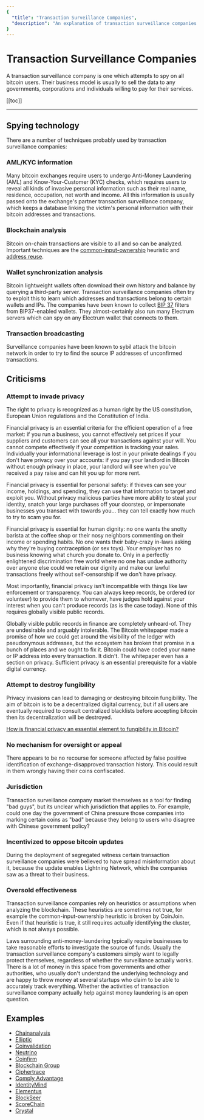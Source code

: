 ```yaml
---
{
  "title": "Transaction Surveillance Companies",
  "description": "An explanation of transaction surveillance companies and a list of the most known ones. This is the Wasabi documentation, an archive of knowledge about the open-source, non-custodial and privacy-focused Bitcoin wallet for desktop."
}
---
```


#  Transaction Surveillance Companies

A transaction surveillance company is one which attempts to spy on all bitcoin users.
Their business model is usually to sell the data to any governments, corporations and individuals willing to pay for their services.

[[toc]]

---

## Spying technology

There are a number of techniques probably used by transaction surveillance companies:

### AML/KYC information
Many bitcoin exchanges require users to undergo Anti-Money Laundering (AML) and Know-Your-Customer (KYC) checks, which requires users to reveal all kinds of invasive personal information such as their real name, residence, occupation, net worth and income.
All this information is usually passed onto the exchange's partner transaction surveillance company, which keeps a database linking the victim's personal information with their bitcoin addresses and transactions.

### Blockchain analysis
Bitcoin on-chain transactions are visible to all and so can be analyzed.
Important techniques are the [common-input-ownership](/FAQ/FAQ-UseWasabi.md#why-is-coin-control-so-important) heuristic and [address reuse](/why-wasabi/AddressReuse.md).

### Wallet synchronization analysis
Bitcoin lightweight wallets often download their own history and balance by querying a third-party server.
Transaction surveillance companies often try to exploit this to learn which addresses and transactions belong to certain wallets and IPs.
The companies have been known to collect [BIP 37](/using-wasabi/BIPs.md#bip-37-connection-bloom-filtering) filters from BIP37-enabled wallets.
They almost-certainly also run many Electrum servers which can spy on any Electrum wallet that connects to them.

### Transaction broadcasting
Surveillance companies have been known to sybil attack the bitcoin network in order to try to find the source IP addresses of unconfirmed transactions.

## Criticisms

### Attempt to invade privacy

The right to privacy is recognized as a human right by the US constitution, European Union regulations and the Constitution of India.

Financial privacy is an essential criteria for the efficient operation of a free market: if you run a business, you cannot effectively set prices if your suppliers and customers can see all your transactions against your will.
You cannot compete effectively if your competition is tracking your sales.
Individually your informational leverage is lost in your private dealings if you don't have privacy over your accounts: if you pay your landlord in Bitcoin without enough privacy in place, your landlord will see when you've received a pay raise and can hit you up for more rent.

Financial privacy is essential for personal safety: if thieves can see your income, holdings, and spending, they can use that information to target and exploit you.
Without privacy malicious parties have more ability to steal your identity, snatch your large purchases off your doorstep, or impersonate businesses you transact with towards you... they can tell exactly how much to try to scam you for.

Financial privacy is essential for human dignity: no one wants the snotty barista at the coffee shop or their nosy neighbors commenting on their income or spending habits.
No one wants their baby-crazy in-laws asking why they're buying contraception (or sex toys).
Your employer has no business knowing what church you donate to.
Only in a perfectly enlightened discrimination free world where no one has undue authority over anyone else could we retain our dignity and make our lawful transactions freely without self-censorship if we don't have privacy.

Most importantly, financial privacy isn't incompatible with things like law enforcement or transparency.
You can always keep records, be ordered (or volunteer) to provide them to whomever, have judges hold against your interest when you can't produce records (as is the case today).
None of this requires globally visible public records.

Globally visible public records in finance are completely unheard-of.
They are undesirable and arguably intolerable.
The Bitcoin whitepaper made a promise of how we could get around the visibility of the ledger with pseudonymous addresses, but the ecosystem has broken that promise in a bunch of places and we ought to fix it.
Bitcoin could have coded your name or IP address into every transaction.
It didn't.
The whitepaper even has a section on privacy.
Sufficient privacy is an essential prerequisite for a viable digital currency.

### Attempt to destroy fungibility

Privacy invasions can lead to damaging or destroying bitcoin fungibility.
The aim of bitcoin is to be a decentralized digital currency, but if all users are eventually required to consult centralized blacklists before accepting bitcoin then its decentralization will be destroyed.

[How is financial privacy an essential element to fungibility in Bitcoin?](/FAQ/FAQ-GeneralBitcoinPrivacy.md#how-is-financial-privacy-an-essential-element-to-fungibility-in-bitcoin)

### No mechanism for oversight or appeal

There appears to be no recourse for someone affected by false positive identification of exchange-disapproved transaction history.
This could result in them wrongly having their coins confiscated.

### Jurisdiction

Transaction surveillance company market themselves as a tool for finding "bad guys", but its unclear which jurisdiction that applies to.
For example, could one day the government of China pressure those companies into marking certain coins as "bad" because they belong to users who disagree with Chinese government policy?

### Incentivized to oppose bitcoin updates

During the deployment of segregated witness certain transaction surveillance companies were believed to have spread misinformation about it, because the update enables Lightning Network, which the companies saw as a threat to their business.

### Oversold effectiveness

Transaction surveillance companies rely on heuristics or assumptions when analyzing the blockchain.
These heuristics are sometimes not true, for example the common-input-ownership heuristic is broken by CoinJoin.
Even if that heuristic is true, it still requires actually identifying the cluster, which is not always possible.

Laws surrounding anti-money-laundering typically require businesses to take reasonable efforts to investigate the source of funds.
Usually the transaction surveillance company's customers simply want to legally protect themselves, regardless of whether the surveillance actually works.
There is a lot of money in this space from governments and other authorities, who usually don't understand the underlying technology and are happy to throw money at several startups who claim to be able to accurately track everything.
Whether the activities of transaction surveillance company actually help against money laundering is an open question.

## Examples

- [Chainanalysis](https://www.chainalysis.com/)
- [Elliptic](https://www.elliptic.co/)
- [Coinvalidation](http://coinvalidation.com/)
- [Neutrino](https://www.neutrino.nu/)
- [Coinfirm](https://www.coinfirm.io/)
- [Blockchain Group](https://blockchaingroup.io/)
- [Ciphertrace](https://ciphertrace.com/)
- [Comply Advantage](https://complyadvantage.com/aml-crypto-compliance/)
- [IdentityMind](https://identitymindglobal.com/)
- [Elementus](https://elementus.io/)
- [BlockSeer](https://www.blockseer.com/)
- [ScoreChain](https://www.scorechain.com/)
- [Crystal](https://crystalblockchain.com/)
